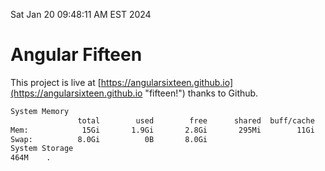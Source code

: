 Sat Jan 20 09:48:11 AM EST 2024

# Angular Fifteen


This project is live at [https://angularsixteen.github.io](https://angularsixteen.github.io "fifteen!") thanks to Github.

```bash
System Memory
               total        used        free      shared  buff/cache   available
Mem:            15Gi       1.9Gi       2.8Gi       295Mi        11Gi        13Gi
Swap:          8.0Gi          0B       8.0Gi
System Storage
464M	.
```
```bash
